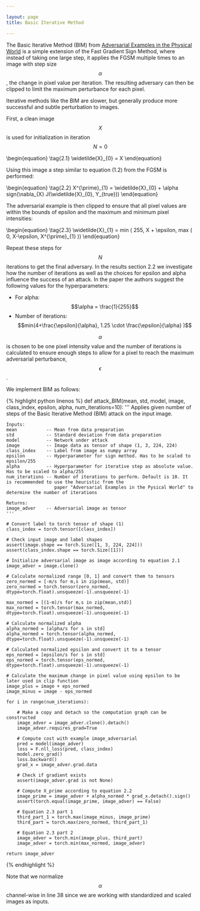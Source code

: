 ```yaml
---

layout: page
title: Basic Iterative Method

---
```


The Basic Iterative Method (BIM) from [Adversarial Examples in the Physical World](http://arxiv.org/abs/1607.02533) is a simple extension of the Fast Gradient Sign Method, where instead of taking one large step, it applies the FGSM multiple times to an image with step size $$\alpha$$, the change in pixel value per iteration. The resulting adversary can then be clipped to limit the maximum perturbance for each pixel.

Iterative methods like the BIM are slower, but generally produce more successful and subtle perturbation to images.

First, a clean image $$X$$ is used for initialization in iteration $$N=0$$

\begin{equation}
\tag{2.1}
\widetilde{X}_{0} = X 
\end{equation}

Using this image a step similar to equation (1.2) from the FGSM is performed:

\begin{equation}
\tag{2.2}
X^{\prime}\_{1} = \widetilde{X}\_{0} + \alpha sign(\nabla\_{X} J(\widetilde{X}\_{0}, Y\_{true}))
\end{equation}

The adversarial example is then clipped to ensure that all pixel values are within the bounds of epsilon and the maximum and minimum pixel intensities:

\begin{equation}
\tag{2.3}
\widetilde{X}\_{1} = min \( 255, X + \epsilon, max \( 0, X-\epsilon, X^{\prime}\_{1} \)\)
\end{equation}

Repeat these steps for $$N$$ iterations to get the final adversary. In the results section 2.2 we investigate how the number of iterations as well as the choices for epsilon and alpha influence the success of an attack. In the paper the authors suggest the following values for the hyperparameters:

- For alpha: $$\alpha = \frac{1}{255}$$
- Number of iterations: $$min(4+\frac{\epsilon}{\alpha}, 1.25 \cdot \frac{\epsilon}{\alpha} )$$

$$\alpha$$ is chosen to be one pixel intensity value and the number of iterations is calculated to ensure enough steps to allow for a pixel to reach the maximum adversarial perturbance, $$\epsilon$$.

We implement BIM as follows:

{% highlight python linenos %}
def attack_BIM(mean, std, model, image, class_index, epsilon, alpha, num_iterations=10):
    '''
    Applies given number of steps of the Basic Iterative Method (BIM) attack on the input image.
    
    Inputs:
    mean           -- Mean from data preparation
    std            -- Standard deviation from data preparation
    model          -- Network under attack
    image          -- Image data as tensor of shape (1, 3, 224, 224)
    class_index    -- Label from image as numpy array   
    epsilon        -- Hyperparameter for sign method. Has to be scaled to epsilon/255
    alpha          -- Hyperparameter for iterative step as absolute value. Has to be scaled to alpha/255
    num_iterations -- Number of iterations to perform. Default is 10. It is recommended to use the heuristic from the
                      paper "Adversarial Examples in the Pysical World" to determine the number of iterations
    
    Returns:
    image_adver    -- Adversarial image as tensor
    '''

    # Convert label to torch tensor of shape (1)
    class_index = torch.tensor([class_index])

    # Check input image and label shapes
    assert(image.shape == torch.Size([1, 3, 224, 224]))
    assert(class_index.shape == torch.Size([1]))
    
    # Initialize adversarial image as image according to equation 2.1
    image_adver = image.clone()    
    
    # Calculate normalized range [0, 1] and convert them to tensors
    zero_normed = [-m/s for m,s in zip(mean, std)]
    zero_normed = torch.tensor(zero_normed, dtype=torch.float).unsqueeze(-1).unsqueeze(-1)
    
    max_normed = [(1-m)/s for m,s in zip(mean,std)]
    max_normed = torch.tensor(max_normed, dtype=torch.float).unsqueeze(-1).unsqueeze(-1)
    
    # Calculate normalized alpha
    alpha_normed = [alpha/s for s in std]
    alpha_normed = torch.tensor(alpha_normed, dtype=torch.float).unsqueeze(-1).unsqueeze(-1)

    # Calculated normalized epsilon and convert it to a tensor
    eps_normed = [epsilon/s for s in std]
    eps_normed = torch.tensor(eps_normed, dtype=torch.float).unsqueeze(-1).unsqueeze(-1)
    
    # Calculate the maximum change in pixel value using epsilon to be later used in clip function
    image_plus = image + eps_normed
    image_minus = image - eps_normed
    
    for i in range(num_iterations):
        
        # Make a copy and detach so the computation graph can be constructed
        image_adver = image_adver.clone().detach()
        image_adver.requires_grad=True
        
        # Compute cost with example image_adversarial        
        pred = model(image_adver)        
        loss = F.nll_loss(pred, class_index)        
        model.zero_grad()        
        loss.backward()        
        grad_x = image_adver.grad.data       
        
        # Check if gradient exists
        assert(image_adver.grad is not None)
               
        # Compute X_prime according to equation 2.2
        image_prime = image_adver + alpha_normed * grad_x.detach().sign()
        assert(torch.equal(image_prime, image_adver) == False)
      
        # Equation 2.3 part 1
        third_part_1 = torch.max(image_minus, image_prime)
        third_part = torch.max(zero_normed, third_part_1)
              
        # Equation 2.3 part 2
        image_adver = torch.min(image_plus, third_part)                 
        image_adver = torch.min(max_normed, image_adver)                        

    return image_adver
{% endhighlight %}

Note that we normalize $$\alpha$$ channel-wise in line 38 since we are working with standardized and scaled images as inputs.